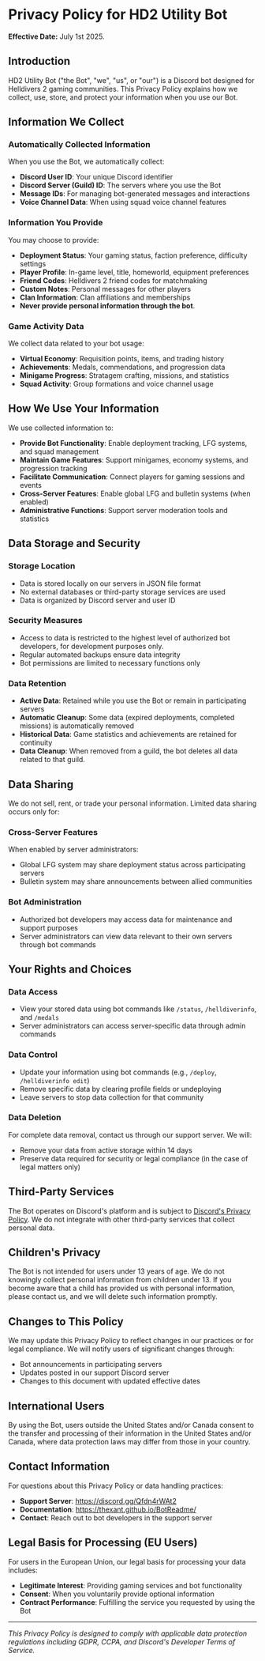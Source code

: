 # Privacy Policy for HD2 Utility Bot

**Effective Date:** July 1st 2025.

## Introduction

HD2 Utility Bot ("the Bot", "we", "us", or "our") is a Discord bot designed for Helldivers 2 gaming communities. This Privacy Policy explains how we collect, use, store, and protect your information when you use our Bot.

## Information We Collect

### Automatically Collected Information
When you use the Bot, we automatically collect:
- **Discord User ID**: Your unique Discord identifier
- **Discord Server (Guild) ID**: The servers where you use the Bot
- **Message IDs**: For managing bot-generated messages and interactions
- **Voice Channel Data**: When using squad voice channel features

### Information You Provide
You may choose to provide:
- **Deployment Status**: Your gaming status, faction preference, difficulty settings
- **Player Profile**: In-game level, title, homeworld, equipment preferences
- **Friend Codes**: Helldivers 2 friend codes for matchmaking
- **Custom Notes**: Personal messages for other players
- **Clan Information**: Clan affiliations and memberships
- **Never provide personal information through the bot**.

### Game Activity Data
We collect data related to your bot usage:
- **Virtual Economy**: Requisition points, items, and trading history
- **Achievements**: Medals, commendations, and progression data
- **Minigame Progress**: Stratagem crafting, missions, and statistics
- **Squad Activity**: Group formations and voice channel usage

## How We Use Your Information

We use collected information to:
- **Provide Bot Functionality**: Enable deployment tracking, LFG systems, and squad management
- **Maintain Game Features**: Support minigames, economy systems, and progression tracking
- **Facilitate Communication**: Connect players for gaming sessions and events
- **Cross-Server Features**: Enable global LFG and bulletin systems (when enabled)
- **Administrative Functions**: Support server moderation tools and statistics

## Data Storage and Security

### Storage Location
- Data is stored locally on our servers in JSON file format
- No external databases or third-party storage services are used
- Data is organized by Discord server and user ID

### Security Measures
- Access to data is restricted to the highest level of authorized bot developers, for development purposes only.
- Regular automated backups ensure data integrity
- Bot permissions are limited to necessary functions only

### Data Retention
- **Active Data**: Retained while you use the Bot or remain in participating servers
- **Automatic Cleanup**: Some data (expired deployments, completed missions) is automatically removed
- **Historical Data**: Game statistics and achievements are retained for continuity
- **Data Cleanup**: When removed from a guild, the bot deletes all data related to that guild.

## Data Sharing

We do not sell, rent, or trade your personal information. Limited data sharing occurs only for:

### Cross-Server Features
When enabled by server administrators:
- Global LFG system may share deployment status across participating servers
- Bulletin system may share announcements between allied communities

### Bot Administration
- Authorized bot developers may access data for maintenance and support purposes
- Server administrators can view data relevant to their own servers through bot commands

## Your Rights and Choices

### Data Access
- View your stored data using bot commands like `/status`, `/helldiverinfo`, and `/medals`
- Server administrators can access server-specific data through admin commands

### Data Control
- Update your information using bot commands (e.g., `/deploy`, `/helldiverinfo edit`)
- Remove specific data by clearing profile fields or undeploying
- Leave servers to stop data collection for that community

### Data Deletion
For complete data removal, contact us through our support server. We will:
- Remove your data from active storage within 14 days
- Preserve data required for security or legal compliance (in the case of legal matters only)

## Third-Party Services

The Bot operates on Discord's platform and is subject to [Discord's Privacy Policy](https://discord.com/privacy). We do not integrate with other third-party services that collect personal data.

## Children's Privacy

The Bot is not intended for users under 13 years of age. We do not knowingly collect personal information from children under 13. If you become aware that a child has provided us with personal information, please contact us, and we will delete such information promptly.

## Changes to This Policy

We may update this Privacy Policy to reflect changes in our practices or for legal compliance. We will notify users of significant changes through:
- Bot announcements in participating servers
- Updates posted in our support Discord server
- Changes to this document with updated effective dates

## International Users

By using the Bot, users outside the United States and/or Canada consent to the transfer and processing of their information in the United States and/or Canada, where data protection laws may differ from those in your country.

## Contact Information

For questions about this Privacy Policy or data handling practices:

- **Support Server**: https://discord.gg/Qfdn4rWAt2
- **Documentation**: https://thexant.github.io/BotReadme/
- **Contact**: Reach out to bot developers in the support server

## Legal Basis for Processing (EU Users)

For users in the European Union, our legal basis for processing your data includes:
- **Legitimate Interest**: Providing gaming services and bot functionality
- **Consent**: When you voluntarily provide optional information
- **Contract Performance**: Fulfilling the service you requested by using the Bot

---

*This Privacy Policy is designed to comply with applicable data protection regulations including GDPR, CCPA, and Discord's Developer Terms of Service.*
